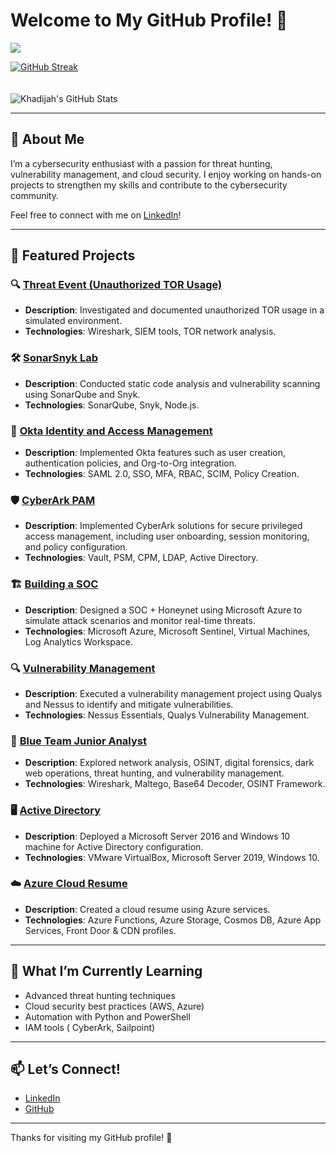 # Welcome to My GitHub Profile! 👋  
![](https://komarev.com/ghpvc/?username=khadijahW&color=green)  

[![GitHub Streak](https://github-readme-streak-stats.herokuapp.com?user=khadijahW&theme=tokyonight)](https://git.io/streak-stats)  
<br>  
![Khadijah's GitHub Stats](https://github-readme-stats.vercel.app/api?username=khadijahW&show_icons=true&theme=tokyonight)  

---

## 👋 About Me  
I’m a cybersecurity enthusiast with a passion for threat hunting, vulnerability management, and cloud security. I enjoy working on hands-on projects to strengthen my skills and contribute to the cybersecurity community.  

Feel free to connect with me on [LinkedIn](https://www.linkedin.com/in/khadijah-w-44bb48238/)!  

---

## 🚀 Featured Projects  

### 🔍 [Threat Event (Unauthorized TOR Usage)](https://github.com/kdee028/Flash028/blob/0c6322ee92e7067c6b14988d3cc215471c147a6f/Threat-Hunting.md)  
- **Description**: Investigated and documented unauthorized TOR usage in a simulated environment.  
- **Technologies**: Wireshark, SIEM tools, TOR network analysis.  

### 🛠️ [SonarSnyk Lab](https://github.com/khadijahW/Flash028/blob/226a571bce421dd420b28b3ea954d7f3a94f3c47/SonarSnyk/SonarSnyk.md)  
- **Description**: Conducted static code analysis and vulnerability scanning using SonarQube and Snyk.  
- **Technologies**: SonarQube, Snyk, Node.js.  

### 🔐 [Okta Identity and Access Management](https://github.com/khadijahW/Flash028/blob/b3761cc35c9adb1aa7d0c91c2c1e075cc52a2385/Okta/Okta.md)
- **Description**: Implemented Okta features such as user creation, authentication policies, and Org-to-Org integration.  
- **Technologies**: SAML 2.0, SSO, MFA, RBAC, SCIM, Policy Creation.  

### 🛡️ [CyberArk PAM](https://github.com/kdee028/Flash028/blob/3e8eff4000e2ee34c1d41afe97ae2a6c3d25fdc0/Cyberark/Cyberark.md)  
- **Description**: Implemented CyberArk solutions for secure privileged access management, including user onboarding, session monitoring, and policy configuration.  
- **Technologies**: Vault, PSM, CPM, LDAP, Active Directory.  

### 🏗️ [Building a SOC](https://github.com/Flash028/Flash028/blob/main/BUILDING%20A%20SOC/building-a-soc.md)  
- **Description**: Designed a SOC + Honeynet using Microsoft Azure to simulate attack scenarios and monitor real-time threats.  
- **Technologies**: Microsoft Azure, Microsoft Sentinel, Virtual Machines, Log Analytics Workspace.  

### 🔍 [Vulnerability Management](https://github.com/Flash028/Flash028/blob/main/Vulnerability%20Assessment/Vulnerability.Assessment.md)  
- **Description**: Executed a vulnerability management project using Qualys and Nessus to identify and mitigate vulnerabilities.  
- **Technologies**: Nessus Essentials, Qualys Vulnerability Management.  

### 🔵 [Blue Team Junior Analyst](https://github.com/khadijahW/Flash028/blob/main/Blue%20Team%20Junior%20Analyst/SBT.md)  
- **Description**: Explored network analysis, OSINT, digital forensics, dark web operations, threat hunting, and vulnerability management.  
- **Technologies**: Wireshark, Maltego, Base64 Decoder, OSINT Framework.  

### 🖥️ [Active Directory](https://github.com/khadijahW/Flash028/blob/main/Active%20Directory.md)  
- **Description**: Deployed a Microsoft Server 2016 and Windows 10 machine for Active Directory configuration.  
- **Technologies**: VMware VirtualBox, Microsoft Server 2019, Windows 10.  

### ☁️ [Azure Cloud Resume](https://github.com/khadijahW/CyberFlash/blob/179579dcebc2476c707f70b37321e3e49116093f/README.md)  
- **Description**: Created a cloud resume using Azure services.  
- **Technologies**: Azure Functions, Azure Storage, Cosmos DB, Azure App Services, Front Door & CDN profiles.  

---

## 🌱 What I’m Currently Learning  
- Advanced threat hunting techniques  
- Cloud security best practices (AWS, Azure)  
- Automation with Python and PowerShell
- IAM tools ( CyberArk, Sailpoint)

---

## 📫 Let’s Connect!  
- [LinkedIn](https://www.linkedin.com/in/khadijah-w-44bb48238/)  
- [GitHub](https://github.com/khadijahW)  

---

Thanks for visiting my GitHub profile! 🚀  

